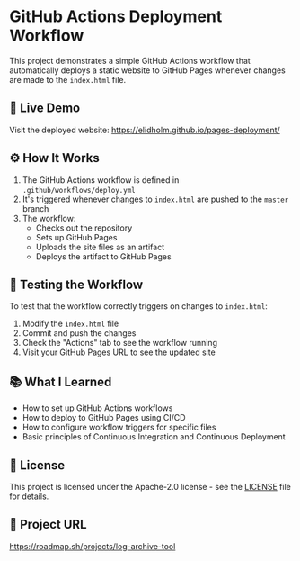# GitHub Actions Deployment Workflow

This project demonstrates a simple GitHub Actions workflow that automatically deploys a static website to GitHub Pages whenever changes are made to the `index.html` file.

## 🚀 Live Demo

Visit the deployed website: <https://elidholm.github.io/pages-deployment/>

## ⚙️ How It Works

1. The GitHub Actions workflow is defined in `.github/workflows/deploy.yml`
2. It's triggered whenever changes to `index.html` are pushed to the `master` branch
3. The workflow:
   - Checks out the repository
   - Sets up GitHub Pages
   - Uploads the site files as an artifact
   - Deploys the artifact to GitHub Pages

## 🧪 Testing the Workflow

To test that the workflow correctly triggers on changes to `index.html`:

1. Modify the `index.html` file
2. Commit and push the changes
3. Check the "Actions" tab to see the workflow running
4. Visit your GitHub Pages URL to see the updated site

## 📚 What I Learned

- How to set up GitHub Actions workflows
- How to deploy to GitHub Pages using CI/CD
- How to configure workflow triggers for specific files
- Basic principles of Continuous Integration and Continuous Deployment

## 📄 License

This project is licensed under the Apache-2.0 license - see the [LICENSE](LICENSE) file for details.

## 🔗 Project URL
<https://roadmap.sh/projects/log-archive-tool>

